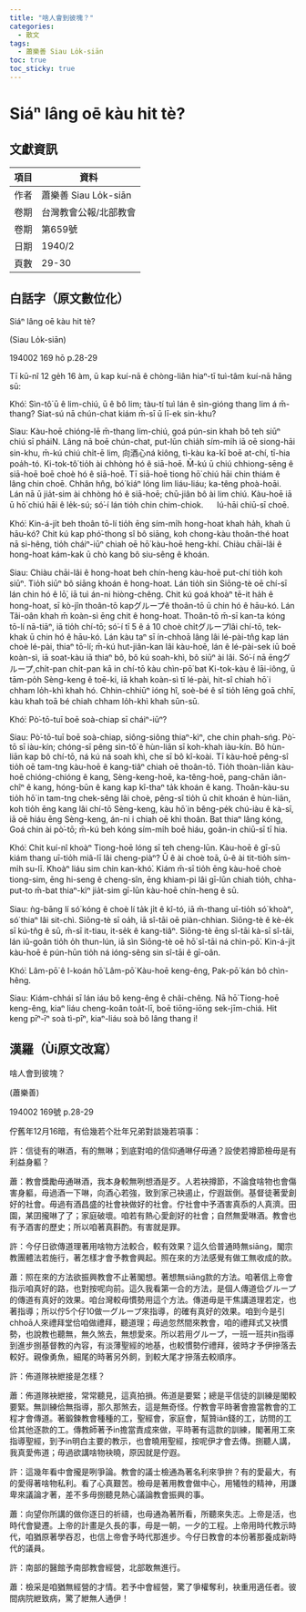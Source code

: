 ```yaml
---
title: "啥人會到彼塊？"
categories:
  - 散文
tags:
  - 蕭樂善 Siau Lo̍k-siān
toc: true
toc_sticky: true
---
```


# Siáⁿ lâng oē kàu hit tè?

## 文獻資訊

| 項目 | 資料 |
|---|---|
| 作者 | 蕭樂善 Siau Lo̍k-siān |
| 卷期 | 台灣教會公報/北部教會 |
| 卷期 | 第659號 |
| 日期 | 1940/2 |
| 頁數 | 29-30 |

## 白話字（原文數位化）

Siáⁿ lâng oē kàu hit tè?

(Siau Lo̍k-siān)

194002 169 hō p.28-29

Tī kū-nî 12 ge̍h 16 àm, ū kap kuí-nā ê chòng-liân hiaⁿ-tī tuì-tâm kuí-nā hāng sū:

Khó͘: Sìn-tô͘ ū ê lim-chiú, ū ê bô lim; tàu-tí tuì lán ê sìn-gióng thang lim á m̄-thang? Siat-sú nā chún-chat kiám m̄-sī ū lī-ek sin-khu?

Siau: Kàu-hoē chióng-lē m̄-thang lim-chiú, goá pún-sin khah bô teh siūⁿ chiú sī pháiN. Lâng nā boē chún-chat, put-lūn chia̍h sím-mi̍h iā oē siong-hāi sin-khu, m̄-kú chiú chi̍t-ē lim, 向酒心ná kiông, tì-kàu ka-kī boē at-chí, tī-hia poa̍h-tó. Ki-tok-tô͘ tio̍h ài chhòng hó ê siā-hoē. M̄-kú ū chiú chhiong-sēng ê siā-hoē boē choè hó ê siā-hoē. Tī siā-hoē tiong hō͘ chiú hāi chin thiám ê lâng chin choē. Chhân hn̂g, bó͘ kiáⁿ lóng lim liáu-liáu; ka-têng phoà-hoāi. Lán nā ū jia̍t-sim ài chhòng hó ê siā-hoē; chū-jiân bô ài lim chiú. Kàu-hoē iā ū hō͘ chiú hāi ê le̍k-sú; só͘-í lán tio̍h chin chim-chiok.      Iú-hāi chiū-sī choē.

Khó͘: Kin-á-ji̍t beh thoân tō-lí tio̍h ēng sím-mi̍h hong-hoat khah ha̍h, khah ū hāu-kó? Chit kú kap phó͘-thong sî bô siāng, koh chong-kàu thoân-thé hoat nā si-hêng, tio̍h cháiⁿ-iūⁿ chiah oē hō͘ kàu-hoē heng-khí. Chiàu chāi-lâi ê hong-hoat kám-kak ū chò kang bô siu-sêng ê khoán.

Siau: Chiàu chāi-lâi ê hong-hoat beh chín-heng kàu-hoē put-chí tio̍h koh siūⁿ. Tio̍h siūⁿ bô siāng khoán ê hong-hoat. Lán tio̍h sìn Siōng-tè oē chí-sī lán chin hó ê lō͘, iā tuì án-ni hiòng-chêng. Chit kú goá khoàⁿ tē-it ha̍h ê hong-hoat, sī kò-jîn thoân-tō kapグループê thoân-tō ū chin hó ê hāu-kó. Lán Tâi-oân khah m̄ koàn-sì ēng chit ê hong-hoat. Thoân-tō m̄-sī kan-ta kóng tō-lí nā-tiāⁿ, iā tio̍h chí-tō; só͘-í tī 5 ê á 10 choè chi̍tグループlâi chí-tō, tek-khak ū chin hó ê hāu-kó. Lán kàu taⁿ sī ín-chhoā lâng lâi lé-pài-tn̂g kap lán choè lé-pài, thiaⁿ tō-lí; m̄-kú hut-jiân-kan lâi kàu-hoē, lán ê lé-pài-sek iū boē koàn-sì, iā soat-kàu iā thiaⁿ bô, bô kú soah-khì, bô siūⁿ ài lâi. Só͘-í nā ēngグループ,chi̍t-pan chi̍t-pan kā in chí-tō kàu chìn-pō͘ bat Ki-tok-kàu ê lāi-iông, ū tām-po̍h Sèng-keng ê toē-ki, iā khah koàn-sì tī lé-pài, hit-sî chiah hō͘ i chham lo̍h-khì khah hó. Chhin-chhiūⁿ ióng hî, soè-bé ê sî tio̍h lēng goā chhī, kàu khah toā bé chiah chham lo̍h-khì khah sūn-sū.

Khó͘: Pò͘-tō-tuī boē soà-chiap sī cháiⁿ-iūⁿ?

Siau: Pò͘-tō-tuī boē soà-chiap, siông-siông thiaⁿ-kìⁿ, che chin phah-sńg. Pò͘-tō sī iàu-kín; chóng-sī pêng sìn-tô͘ ê hùn-liān sī koh-khah iàu-kín. Bô hùn-liān kap bô chí-tō, ná kú ná soah khì, che sī bô kî-koài. Tī kàu-hoē pêng-sî tio̍h oē tam-tng kàu-hoē ê kang-tiâⁿ chiah oē thoân-tō. Tio̍h thoàn-liān kàu-hoē chióng-chióng ê kang, Sèng-keng-hoē, ka-têng-hoē, pang-chān iân-chîⁿ ê kang, hóng-būn ê kang kap kî-thaⁿ ta̍k khoán ê kang. Thoân-kàu-su tio̍h hō͘ in tam-tng chek-sêng lâi choè, pêng-sî tio̍h ū chit khoán ê hùn-liān, koh tio̍h ēng kang lâi chí-tō Sèng-keng, kàu hō͘ in bêng-pe̍k chú-iàu ê kà-sī, iā oē hiáu ēng Sèng-keng, án-ni i chiah oē khì thoân. Bat thiaⁿ lâng kóng, Goá chin ài pò͘-tō; m̄-kú beh kóng sím-mi̍h boē hiáu, goân-in chiū-sī tī hia.

Khó͘: Chit kuí-nî khoàⁿ Tiong-hoē lóng sī teh cheng-lūn. Kàu-hoē ê gī-sū kiám thang uī-tio̍h miâ-lī lâi cheng-piàⁿ? Ū ê ài choè toā, ū-ê ài tit-tio̍h sím-mi̍h su-lī. Khoàⁿ liáu sim chin kan-khó͘. Kiám m̄-sī tio̍h ēng kàu-hoē choè tiong-sim, ēng hi-seng ê cheng-sîn, ēng khiam-pi lâi gī-lūn chiah tio̍h, chha-put-to m̄-bat thiaⁿ-kìⁿ jia̍t-sim gī-lūn kàu-hoē chín-heng ê sū.

Siau: ǹg-bāng lí só͘ kóng ê choè lí ta̍k ji̍t ê kî-tó, iā m̄-thang uī-tio̍h só͘ khoàⁿ, só͘ thiaⁿ lâi sit-chì. Siōng-tè sī oa̍h, iā sî-tāi oē piàn-chhian. Siōng-tè ê kè-e̍k sī kú-tn̂g ê sū, m̄-sī it-tiau, it-se̍k ê kang-tiâⁿ. Siōng-tè ēng sî-tāi kà-sī sî-tāi, lán iû-goân tio̍h o̍h thun-lún, iā sìn Siōng-tè oē hō͘ sî-tāi ná chìn-pō͘. Kin-á-ji̍t kàu-hoē ê pún-hūn tio̍h ná ióng-sêng sin sî-tāi ê gī-oân.

Khó͘: Lâm-pō͘ ê I-koán hō͘ Lâm-pō͘ Kàu-hoē keng-êng, Pak-pō͘ kán bô chìn-hêng.

Siau: Kiám-chhái sī lán iáu bô keng-êng ê châi-chêng. Nā hō͘ Tiong-hoē keng-êng, kiaⁿ liáu cheng-koân toa̍t-lī, boē tiōng-iōng sek-jīm-chiá. Hit keng pīⁿ-īⁿ soà tì-pīⁿ, kiaⁿ-liáu soà bô lâng thang i!

## 漢羅（Ùi原文改寫）

啥人會到彼塊？

(蕭樂善)

194002 169號 p.28-29

佇舊年12月16暗，有佮幾若个壯年兄弟對談幾若項事：

許：信徒有的啉酒，有的無啉；到底對咱的信仰通啉仔毋通？設使若撙節檢毋是有利益身軀？

蕭：教會獎勵毋通啉酒，我本身較無咧想酒是歹。人若袂撙節，不論食啥物也會傷害身軀，毋過酒一下啉，向酒心若強，致到家己袂遏止，佇遐跋倒。基督徒著愛創好的社會。毋過有酒昌盛的社會袂做好的社會。佇社會中予酒害真忝的人真濟。田園，某囝攏啉了了；家庭破壞。咱若有熱心愛創好的社會；自然無愛啉酒。教會也有予酒害的歷史；所以咱著真斟酌。有害就是罪。

許：今仔日欲傳道理著用啥物方法較合，較有效果？這久佮普通時無siāng，閣宗教團體法若施行，著怎樣才會予教會興起。照在來的方法感覺有做工無收成的款。

蕭：照在來的方法欲振興教會不止著閣想。著想無siāng款的方法。咱著信上帝會指示咱真好的路，也對按呢向前。這久我看第一合的方法，是個人傳道佮グループ的傳道有真好的效果。咱台灣較毋慣勢用這个方法。傳道毋是干焦講道理若定，也著指導；所以佇5个仔10做一グループ來指導，的確有真好的效果。咱到今是引chhoā人來禮拜堂佮咱做禮拜，聽道理；毋過忽然間來教會，咱的禮拜式又袂慣勢，也說教也聽無，無久煞去，無想愛來。所以若用グループ，一班一班共in指導到進步捌基督教的內容，有淡薄聖經的地基，也較慣勢佇禮拜，彼時才予伊摻落去較好。親像勇魚，細尾的時著另外飼，到較大尾才摻落去較順序。

許：佈道隊袂紲接是怎樣？

蕭：佈道隊袂紲接，常常聽見，這真拍損。佈道是要緊；總是平信徒的訓練是閣較要緊。無訓練佮無指導，那久那煞去，這是無奇怪。佇教會平時著會擔當教會的工程才會傳道。著鍛鍊教會種種的工，聖經會，家庭會，幫贊iân錢的工，訪問的工佮其他逐款的工。傳教師著予in擔當責成來做，平時著有這款的訓練，閣著用工來指導聖經，到予in明白主要的教示，也會曉用聖經，按呢伊才會去傳。捌聽人講，我真愛佈道；毋過欲講啥物袂曉，原因就是佇遐。

許：這幾年看中會攏是咧爭論。教會的議士檢通為著名利來爭拚？有的愛最大，有的愛得著啥物私利。看了心真艱苦。檢毋是著用教會做中心，用犧牲的精神，用謙卑來議論才著，差不多毋捌聽見熱心議論教會振興的事。

蕭：向望你所講的做你逐日的祈禱，也毋通為著所看，所聽來失志。上帝是活，也時代會變遷。上帝的計畫是久長的事，毋是一朝，一夕的工程。上帝用時代教示時代，咱猶原著學吞忍，也信上帝會予時代那進步。今仔日教會的本份著那養成新時代的議員。

許：南部的醫館予南部教會經營，北部敢無進行。

蕭：檢采是咱猶無經營的才情。若予中會經營，驚了爭權奪利，袂重用適任者。彼間病院紲致病，驚了紲無人通伊！
